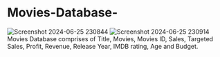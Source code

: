 # Movies-Database-
![Screenshot 2024-06-25 230844](https://github.com/MTA037/Movies-Database-/assets/144056952/c48dba5a-1e18-4fcb-9a02-7ec00d23a692)
![Screenshot 2024-06-25 230914](https://github.com/MTA037/Movies-Database-/assets/144056952/7dde3d1c-6fde-4939-a51f-2ddb4942e00f)
Movies Database comprises of Title, Movies, Movies ID, Sales, Targeted Sales, Profit, Revenue, Release Year, IMDB rating, Age and Budget.
